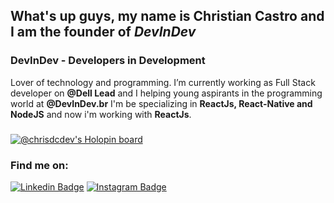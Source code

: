 



## What's up guys, my name is Christian Castro and I am the founder of _DevInDev_

<!-- <img width="30%" align="right" src="dev.gif"> -->


### DevInDev - Developers in Development


Lover of technology and programming. 
I’m currently working as Full Stack developer on **@Dell Lead**  and I helping young aspirants in the programming world at **@DevInDev.br**
I'm be specializing in **ReactJs, 
React-Native and NodeJS** and now i'm working with **ReactJs**.
 


### 

[![@chrisdcdev's Holopin board](https://holopin.me/chrisdcdev)](https://holopin.io/@chrisdcdev)


### Find me on:

[![Linkedin Badge](https://img.shields.io/badge/-Linkedin-6633cc?style=for-the-badge&logo=Linkedin&logoColor=white&link=https://www.linkedin.com/in/christian-castro-664b03189/)](https://www.linkedin.com/in/christian-castro-664b03189/)
[![Instagram Badge](https://img.shields.io/badge/-Instagram-6633cc?style=for-the-badge&logo=Instagram&logoColor=white&link=https://www.instagram.com/chrisdc.dev/?hl=pt-br)](https://www.instagram.com/chrisdcdev/?hl=pt-br) 


